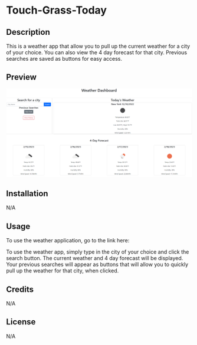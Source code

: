 # Touch-Grass-Today

## Description
This is a weather app that allow you to pull up the current weather for a city of your choice. You can also view the 4 day forecast for that city.
Previous searches are saved as buttons for easy access.

## Preview
![This is an image](/assets/img/screenshot.png)

## Installation
N/A

## Usage
To use the weather application, go to the link here:

To use the weather app, simply type in the city of your choice and click the search button. The current weather and 4 day forecast will be displayed.
Your previous searches will appear as buttons that will allow you to quickly pull up the weather for that city, when clicked.

## Credits
N/A

## License
N/A
